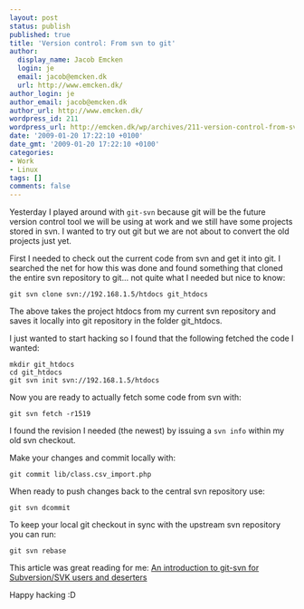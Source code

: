 ```yaml
---
layout: post
status: publish
published: true
title: 'Version control: From svn to git'
author:
  display_name: Jacob Emcken
  login: je
  email: jacob@emcken.dk
  url: http://www.emcken.dk/
author_login: je
author_email: jacob@emcken.dk
author_url: http://www.emcken.dk/
wordpress_id: 211
wordpress_url: http://emcken.dk/wp/archives/211-version-control-from-svn-to-git.html
date: '2009-01-20 17:22:10 +0100'
date_gmt: '2009-01-20 17:22:10 +0100'
categories:
- Work
- Linux
tags: []
comments: false
---
```

Yesterday I played around with `git-svn` because git will be the future version control tool we will be using at work and we still have some projects stored in svn. I wanted to try out git but we are not about to convert the old projects just yet.

First I needed to check out the current code from svn and get it into git. I searched the net for how this was done and found something that cloned the entire svn repository to git... not quite what I needed but nice to know:

    git svn clone svn://192.168.1.5/htdocs git_htdocs

The above takes the project htdocs from my current svn repository and saves it locally into git repository in the folder git_htdocs.

I just wanted to start hacking so I found that the following fetched the code I wanted:

    mkdir git_htdocs
    cd git_htdocs
    git svn init svn://192.168.1.5/htdocs

Now you are ready to actually fetch some code from svn with:

    git svn fetch -r1519

I found the revision I needed (the newest) by issuing a `svn info` within my old svn checkout.

Make your changes and commit locally with:

    git commit lib/class.csv_import.php

When ready to push changes back to the central svn repository use:

    git svn dcommit

To keep your local git checkout in sync with the upstream svn repository you can run:

    git svn rebase

This article was great reading for me: [An introduction to git-svn for Subversion/SVK users and deserters][1]

Happy hacking :D

[1]: http://utsl.gen.nz/talks/git-svn/intro.html


